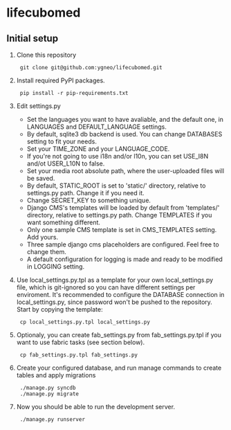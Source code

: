 lifecubomed
===========

Initial setup
-------------

1. Clone this repository

        git clone git@github.com:ygneo/lifecubomed.git

1. Install required PyPI packages.

        pip install -r pip-requirements.txt

1. Edit settings.py
   - Set the languages you want to have avaliable, and the default one, in LANGUAGES and DEFAULT_LANGUAGE settings.
   - By default, sqlite3 db backend is used. You can change DATABASES setting to fit your needs.
   - Set your TIME_ZONE and your LANGUAGE_CODE.
   - If you're not going to use i18n and/or l10n, you can set USE_I8N and/ot USER_L10N to false.
   - Set your media root absolute path, where the user-uploaded files will be saved.
   - By default, STATIC_ROOT is set to 'static/' directory, relative to settings.py path. Change it if you need it.
   - Change SECRET_KEY to something unique.
   - Django CMS's templates will be loaded by default from 'templates/' directory, relative to settings.py path. Change TEMPLATES if you want something different.
   - Only one sample CMS template is set in CMS_TEMPLATES setting. Add yours.
   - Three sample django cms placeholders are configured. Feel free to change them.
   - A default configuration for logging is made and ready to be modified in LOGGING setting.

1. Use local_settings.py.tpl as a template for your own local_settings.py file, which is git-ignored so you can have different settings per enviroment. It's recommended to configure the DATABASE connection in local_settings.py, since password won't be pushed to the repository. Start by copying the template:

        cp local_settings.py.tpl local_settings.py

1. Optionaly, you can create fab_settings.py from fab_settings.py.tpl if you want to use fabric tasks (see section below).

        cp fab_settings.py.tpl fab_settings.py

1. Create your configured database, and run manage commands to create tables and apply migrations

        ./manage.py syncdb
        ./manage.py migrate

1. Now you should be able to run the development server.

        ./manage.py runserver
